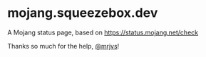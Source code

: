 # mojang.squeezebox.dev
A Mojang status page, based on https://status.mojang.net/check

Thanks so much for the help, [@mrjvs](https://github.com/mrjvs)!
